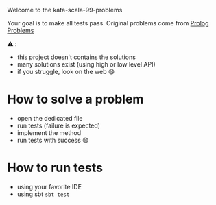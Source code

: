 Welcome to the kata-scala-99-problems

Your goal is to make all tests pass. 
Original problems come from [Prolog Problems](https://sites.google.com/site/prologsite/prolog-problems/)


:warning: :
 - this project doesn't contains the solutions
 - many solutions exist (using high or low level API)
 - if you struggle, look on the web :smile:
 
 
# How to solve a problem
 - open the dedicated file 
 - run tests (failure is expected)
 - implement the method 
 - run tests with success :smile:
 
 
# How to run tests 
  - using your favorite IDE
  - using sbt ``` sbt test ```
